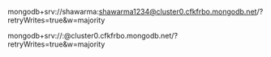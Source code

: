 mongodb+srv://shawarma:shawarma1234@cluster0.cfkfrbo.mongodb.net/?retryWrites=true&w=majority



mongodb+srv://<username>:<password>@cluster0.cfkfrbo.mongodb.net/?retryWrites=true&w=majority